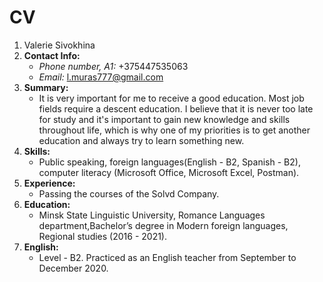 # **CV**
1. Valerie Sivokhina
2. **Contact Info:**
     - *Phone number, A1:* +375447535063
     - *Email:* l.muras777@gmail.com   
3. **Summary:**
     -  It is very important for me to receive a good education. Most job fields require a descent education.  I believe that it is never too late for study and  it's important to gain new knowledge and skills throughout life, which is why one of my priorities is to get another education and always try to learn something new.
4. **Skills:**
     - Public speaking, foreign languages(English - B2, Spanish - B2), computer literacy (Microsoft Office, Microsoft Excel, Postman).
5. **Experience:**
     - Passing the courses of the Solvd Company.
6. **Education:**
     - Minsk State Linguistic University, Romance Languages department,Bachelor’s degree in Modern foreign languages, Regional studies (2016 - 2021).
7. **English:**
     - Level - B2. Practiced as an English teacher from September to December 2020.
